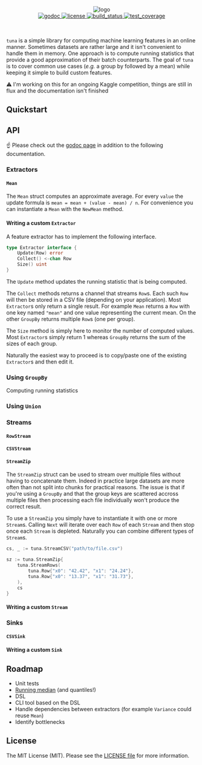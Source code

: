 <div align="center">
  <!-- Logo -->
  <img src="https://docs.google.com/drawings/d/e/2PACX-1vRAWmJOWkS7IByWDZCJQqZmyp2-LO7VPWGgxb9OfuLLFLiquasU3NrS132JyvzkoOx9HcM5DPY2V1-B/pub?w=412&amp;h=213" alt="logo"/>
</div>

<div align="center">
  <!-- godoc -->
  <a href="https://godoc.org/github.com/MaxHalford/tuna">
    <img src="https://img.shields.io/badge/godoc-reference-blue.svg?style=flat-square" alt="godoc" />
  </a>
  <!-- License -->
  <a href="https://opensource.org/licenses/MIT">
    <img src="http://img.shields.io/:license-mit-ff69b4.svg?style=flat-square" alt="license"/>
  </a>
  <!-- Build status -->
  <a href="https://travis-ci.org/MaxHalford/tuna">
    <img src="https://img.shields.io/travis/MaxHalford/tuna/master.svg?style=flat-square" alt="build_status" />
  </a>
  <!-- Test coverage -->
  <a href="https://coveralls.io/github/MaxHalford/tuna?branch=master">
    <img src="https://coveralls.io/repos/github/MaxHalford/tuna/badge.svg?branch=master&style=flat-square" alt="test_coverage" />
  </a>
</div>

<br/>
<br/>

`tuna` is a simple library for computing machine learning features in an online manner. Sometimes datasets are rather large and it isn't convenient to handle them in memory. One approach is to compute running statistics that provide a good approximation of their batch counterparts. The goal of `tuna` is to cover common use cases (*e.g.* a group by followed by a mean) while keeping it simple to build custom features.

:warning: I'm working on this for an ongoing Kaggle competition, things are still in flux and the documentation isn't finished

## Quickstart

## API

:point_up: Please check out the [godoc page](https://godoc.org/github.com/MaxHalford/tuna) in addition to the following documentation.

### Extractors

#### `Mean`

The `Mean` struct computes an approximate average. For every `value` the update formula is `mean = mean + (value - mean) / n`. For convenience you can instantiate a `Mean` with the `NewMean` method.

#### Writing a custom `Extractor`

A feature extractor has to implement the following interface.

```go
type Extractor interface {
    Update(Row) error
    Collect() <-chan Row
    Size() uint
}
```

The `Update` method updates the running statistic that is being computed.

The `Collect` methods returns a channel that streams `Row`s. Each such `Row` will then be stored in a CSV file (depending on your application). Most `Extractor`s only return a single result. For example `Mean` returns a `Row` with one key named `"mean"` and one value representing the current mean. On the other `GroupBy` returns multiple `Row`s (one per group).

The `Size` method is simply here to monitor the number of computed values. Most `Extractor`s simply return 1 whereas `GroupBy` returns the sum of the sizes of each group.

Naturally the easiest way to proceed is to copy/paste one of the existing `Extractor`s and then edit it.

### Using `GroupBy`

Computing running statistics

### Using `Union`

### Streams

#### `RowStream`

#### `CSVStream`

#### `StreamZip`

The `StreamZip` struct can be used to stream over multiple files without having to concatenate them. Indeed in practice large datasets are more often than not split into chunks for practical reasons. The issue is that if you're using a `GroupBy` and that the group keys are scattered accross multiple files then processing each file individually won't produce the correct result.

To use a `StreamZip` you simply have to instantiate it with one or more `Stream`s. Calling `Next` will iterate over each `Row` of each `Stream` and then stop once each `Stream` is depleted. Naturally you can combine different types of `Stream`s.

```go
cs, _ := tuna.StreamCSV("path/to/file.csv")

sz := tuna.StreamZip{
    tuna.StreamRows(
        tuna.Row{"x0": "42.42", "x1": "24.24"},
        tuna.Row{"x0": "13.37", "x1": "31.73"},
    ),
    cs
}
```

#### Writing a custom `Stream`

### Sinks

#### `CSVSink`

#### Writing a custom `Sink`

## Roadmap

- Unit tests
- [Running median](https://rhettinger.wordpress.com/tag/running-median/) (and quantiles!)
- DSL
- CLI tool based on the DSL
- Handle dependencies between extractors (for example `Variance` could reuse `Mean`)
- Identify bottlenecks

## License

The MIT License (MIT). Please see the [LICENSE file](LICENSE.md) for more information.
